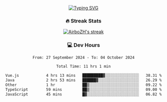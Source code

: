 
<div align="center">
  <a href="https://git.io/typing-svg"><img src="https://readme-typing-svg.demolab.com?font=Fira+Code&size=30&pause=1000&color=33F7F5&center=true&vCenter=true&width=435&lines=Hi+there+%F0%9F%91%8B+I+am+AirboZH+;Welcome+to+my+Github" alt="Typing SVG" /></a>

<h3>🔥 Streak Stats</h3>

<!-- GitHub Readme Streak Stats - https://github.com/DenverCoder1/github-readme-streak-stats -->
<p>
  <a href="https://github.com/DenverCoder1/github-readme-streak-stats">
    <img title="🔥 Get streak stats for your profile at git.io/streak-stats" alt="AirboZH's streak" src="https://streak-stats.demolab.com/?user=AirboZH&theme=monokai-metallian&hide_border=true"/>
  </a>
</p>

<h3>💻 Dev Hours</h3>
<!--START_SECTION:waka-->

```txt
From: 27 September 2024 - To: 04 October 2024

Total Time: 11 hrs 1 min

Vue.js            4 hrs 13 mins   █████████▓░░░░░░░░░░░░░░░   38.31 %
Java              2 hrs 53 mins   ██████▓░░░░░░░░░░░░░░░░░░   26.29 %
Other             1 hr            ██▒░░░░░░░░░░░░░░░░░░░░░░   09.22 %
TypeScript        59 mins         ██▒░░░░░░░░░░░░░░░░░░░░░░   09.00 %
JavaScript        45 mins         █▓░░░░░░░░░░░░░░░░░░░░░░░   06.82 %
```

<!--END_SECTION:waka-->
</div>  
